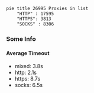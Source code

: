 
```mermaid
pie title 26995 Proxies in list
    "HTTP" : 17595
    "HTTPS": 3813
    "SOCKS" : 8306
```

### Some Info
#### Average Timeout

- mixed: 3.8s
- http: 2.1s
- https: 8.7s
- socks: 6.5s